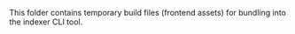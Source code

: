 This folder contains temporary build files (frontend assets) for bundling into the indexer CLI tool.

